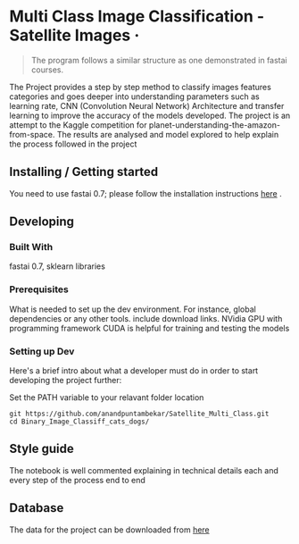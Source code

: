 # Multi Class Image Classification - Satellite Images &middot;
> The program follows a similar structure as one demonstrated in fastai courses.

The Project provides a step by step method to classify images features categories and goes deeper into understanding parameters such as learning rate, CNN (Convolution Neural Network) Architecture and transfer learning  to improve the accuracy of the models developed. The project is an attempt to the Kaggle competition for planet-understanding-the-amazon-from-space.
The results are analysed and model explored to help explain the process followed in the project

## Installing / Getting started

You need to use fastai 0.7; please follow the installation instructions [here](https://forums.fast.ai/t/fastai-v0-install-issues-thread/24652)  .


## Developing

### Built With
fastai 0.7, sklearn libraries

### Prerequisites
What is needed to set up the dev environment. For instance, global dependencies or any other tools. include download links.
NVidia GPU with programming framework CUDA is helpful for training and testing the models

### Setting up Dev

Here's a brief intro about what a developer must do in order to start developing
the project further:

Set the PATH variable to your relavant folder location
```shell
git https://github.com/anandpuntambekar/Satellite_Multi_Class.git
cd Binary_Image_Classiff_cats_dogs/
```


## Style guide

The notebook is well commented explaining in technical details each and every step of the process end to end

## Database
The data for the project can be downloaded from [here](https://www.kaggle.com/c/planet-understanding-the-amazon-from-space/data)



